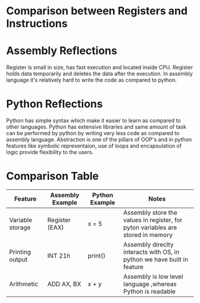 
# Comparison between Registers and Instructions
# Assembly Reflections
Register is small in size, has fast execution and located inside CPU. Register holds data
temporarily and deletes the data after the execution. In assembly language it's relatively 
hard to write the code as compared to python.

# Python Reflections
Python has simple syntax which make it easier to learn as compared to other languages.
Python has extensive libraries and same amount of task can be performed by python by writing
very less code as compared to assembly language. 
Abstraction is one of the pillars of OOP's and in python features like symbolic representaion,
use of loops and encapsulation of logic provide flexibility to the users.

# Comparison Table

| Feature          | Assembly Example | Python Example | Notes |
|------------------|------------------|----------------|-------|
| Variable storage | Register (EAX)   | x = 5          | Assembly store the values in register, for pyton variables are stored in memory|
| Printing output  | INT 21h          | print()        | Assembly direclty interacts with OS, in python we have built in feature  |
| Arithmetic       | ADD AX, BX       | x + y          | Assembly is low level language ,whereas Python is readable |




